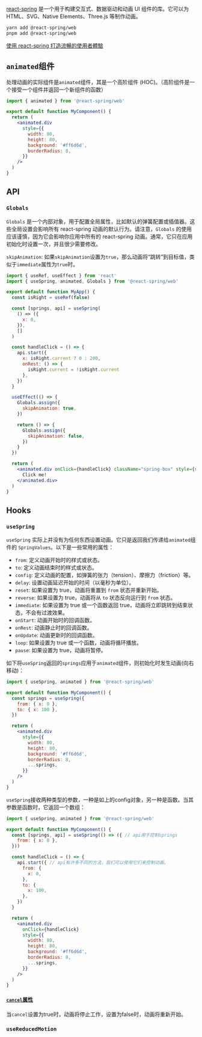 [react-spring](https://react-spring.dev/) 是一个用于构建交互式、数据驱动和动画 UI 组件的库。它可以为 HTML、SVG、Native Elements、Three.js 等制作动画。
```bash
yarn add @react-spring/web
pnpm add @react-spring/web
```

[使用 react-spring 打造流暢的使用者體驗](https://jigsawye.com/2021/04/23/react-spring)

## `animated`组件
处理动画的实际组件是`animated`组件，其是一个高阶组件 (HOC)。（高阶组件是一个接受一个组件并返回一个新组件的函数）
```jsx
import { animated } from '@react-spring/web'

export default function MyComponent() {
  return (
    <animated.div
      style={{
        width: 80,
        height: 80,
        background: '#ff6d6d',
        borderRadius: 8,
      }}
    />
  )
}
```

## API
### `Globals`
`Globals` 是一个内部对象，用于配置全局属性，比如默认的弹簧配置或插值器。这些全局设置会影响所有 react-spring 动画的默认行为。请注意，`Globals` 的使用应该谨慎，因为它会影响你应用中所有的 react-spring 动画。通常，它只在应用初始化时设置一次，并且很少需要修改。

`skipAnimation`: 如果`skipAnimation`设置为`true`，那么动画将“跳转”到目标值，类似于`immediate`属性为`true`时。
```jsx
import { useRef, useEffect } from 'react'
import { useSpring, animated, Globals } from '@react-spring/web'

export default function MyApp() {
  const isRight = useRef(false)

  const [springs, api] = useSpring(
    () => ({
      x: 0,
    }),
    []
  )

  const handleClick = () => {
    api.start({
      x: isRight.current ? 0 : 200,
      onRest: () => {
        isRight.current = !isRight.current
      },
    })
  }

  useEffect(() => {
    Globals.assign({
      skipAnimation: true,
    })

    return () => {
      Globals.assign({
        skipAnimation: false,
      })
    }
  })

  return (
    <animated.div onClick={handleClick} className="spring-box" style={springs}>
      Click me!
    </animated.div>
  )
}
```

## Hooks
### `useSpring`
`useSpring` 实际上并没有为任何东西设置动画。它只是返回我们传递给`animated`组件的 `SpringValues`。以下是一些常用的属性：
- `from`: 定义动画开始时的样式或状态。
- `to`: 定义动画结束时的样式或状态。
- `config`: 定义动画的配置，如弹簧的张力（tension）、摩擦力（friction）等。
- `delay`: 设置动画延迟开始的时间（以毫秒为单位）。
- `reset`: 如果设置为 true，动画将重置到 `from` 状态并重新开始。
- `reverse`: 如果设置为 true，动画将从 `to` 状态反向运行到 `from` 状态。
- `immediate`: 如果设置为 true 或一个函数返回 true，动画将立即跳转到结束状态，不会有过渡效果。
- `onStart`: 动画开始时的回调函数。
- `onRest`: 动画静止时的回调函数。
- `onUpdate`: 动画更新时的回调函数。
- `loop`: 如果设置为 true 或一个函数，动画将循环播放。
- `pause`: 如果设置为 true，动画将暂停。

如下将`useSpring`返回的`springs`应用于`animated`组件，则初始化时发生动画(向右移动)：
```jsx
import { useSpring, animated } from '@react-spring/web'

export default function MyComponent() {
  const springs = useSpring({
    from: { x: 0 },
    to: { x: 100 },
  })

  return (
    <animated.div
      style={{
        width: 80,
        height: 80,
        background: '#ff6d6d',
        borderRadius: 8,
        ...springs,
      }}
    />
  )
}
```

`useSpring`接收两种类型的参数，一种是如上的config对象，另一种是函数。当其参数是函数时，它返回一个数组：
```jsx
import { useSpring, animated } from '@react-spring/web'

export default function MyComponent() {
  const [springs, api] = useSpring(() => ({ // api用于控制springs
    from: { x: 0 },
  }))

  const handleClick = () => {
    api.start({ // api有许多不同的方法，我们可以使用它们来控制动画。
      from: {
        x: 0,
      },
      to: {
        x: 100,
      },
    })
  }

  return (
    <animated.div
      onClick={handleClick}
      style={{
        width: 80,
        height: 80,
        background: '#ff6d6d',
        borderRadius: 8,
        ...springs,
      }}
    />
  )
}
```

#### [`cancel`属性](https://geek-docs.com/reactjs/reactjs-top-articles/1701095031_g_react-spring-cancel-prop.html)
当`cancel`设置为true时，动画将停止工作，设置为false时，动画将重新开始。

### `useReducedMotion`